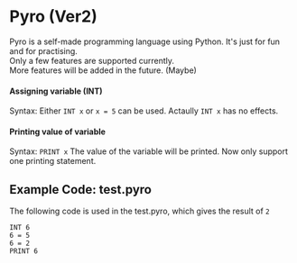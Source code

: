 # Pyro (Ver2)
Pyro is a self-made programming language using Python. It's just for fun and for practising.<br>
Only a few features are supported currently.<br>
More features will be added in the future. (Maybe) <br>

#### Assigning variable (INT)
Syntax: Either ```INT x``` or ```x = 5``` can be used.
Actaully ```INT x``` has no effects.
#### Printing value of variable
Syntax: ```PRINT x```
The value of the variable will be printed.
Now only support one printing statement.
## Example Code: test.pyro
The following code is used in the test.pyro, which gives the result of ```2```
```
INT 6
6 = 5
6 = 2
PRINT 6
```
